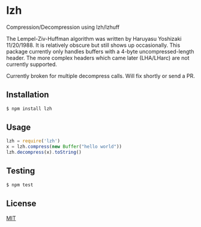 # lzh

Compression/Decompression using lzh/lzhuff

The Lempel-Ziv-Huffman algorithm was written by Haruyasu Yoshizaki 11/20/1988. It is relatively obscure but still shows up occasionally. This package currently only handles buffers with a 4-byte uncompressed-length header. The more complex headers which came later (LHA/LHarc) are not currently supported.

Currently broken for multiple decompress calls. Will fix shortly or send a PR.

## Installation

```bash
$ npm install lzh
```

## Usage

```js
lzh = require('lzh')
x = lzh.compress(new Buffer("hello world"))
lzh.decompress(x).toString()
```

## Testing

```bash
$ npm test
```

## License

  [MIT](LICENSE)
